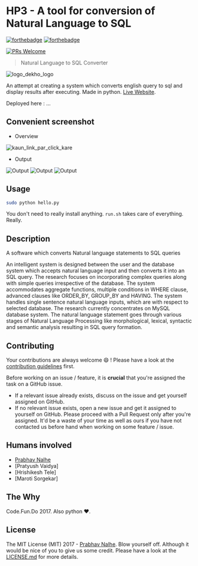 # HP3 - A tool for conversion of Natural Language to SQL
[![forthebadge](http://forthebadge.com/images/badges/made-with-python.svg)](http://forthebadge.com)  [![forthebadge](http://forthebadge.com/images/badges/uses-html.svg)](http://forthebadge.com)

[![PRs Welcome](https://img.shields.io/badge/PRs-welcome-brightgreen.svg?style=shields)](http://makeapullrequest.com)
> Natural Language to SQL Converter

![logo_dekho_logo](static/images/logo1.PNG)

An attempt at creating a system which converts english query to sql and display results after executing. Made in
python. [Live Website](...).

Deployed here : ...
## Convenient screenshot

* Overview

![kaun_link_par_click_kare](static/images/logo3.png)

* Output

![Output](static/images/0.jpg)
![Output](static/images/6.jpg)
![Output](static/images/8.jpg)


## Usage

```sh
sudo python hello.py
```
You don't need to really install anything. `run.sh` takes care of everything. Really.
## Description
A software which converts Natural language statements to SQL queries

An intelligent system is designed between the user and the database system which accepts natural language input and then converts it into an SQL query. The research focuses on incorporating complex queries along with simple queries irrespective of the database. The system accommodates aggregate functions, multiple conditions in WHERE clause, advanced clauses like ORDER_BY, GROUP_BY and HAVING. The system handles single sentence natural language inputs, which are with respect to selected database. The research currently concentrates on MySQL database system.
The natural language statement goes through various stages of Natural Language Processing like morphological, lexical, syntactic and semantic analysis resulting in SQL query formation.

## Contributing

Your contributions are always welcome :smile: ! Please have a look at the [contribution guidelines](CONTRIBUTING.md) first.

Before working on an issue / feature, it is **crucial** that you're assigned the task on a GitHub issue.
* If a relevant issue already exists, discuss on the issue and get yourself assigned on GitHub.
* If no relevant issue exists, open a new issue and get it assigned to yourself on GitHub.
Please proceed with a Pull Request only after you're assigned. It'd be a waste of your time as well as ours if you have not contacted us before hand when working on some feature / issue.

## Humans involved
* [Prabhav Nalhe](https://github.com/nprabhav)
* [Pratyush Vaidya]
* [Hrishikesh Tele]
* [Maroti Sorgekar]

## The Why
Code.Fun.Do 2017. Also python :heart:.

## License
The MIT License (MIT) 2017 - [Prabhav Nalhe](https://github.com/nprabhav).
Blow yourself off. Although it would be nice of you to give us some credit. Please have a look at the [LICENSE.md](LICENSE.md) for more details.

